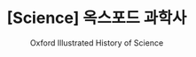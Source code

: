 ---
layout: post
title: "[Science] 옥스포드 과학사"
subtitle: "Oxford Illustrated History of Science"
category: books
tags: science book oxford
image:
  path: /assets/img/books/science/2022-12-03/oxford_science.png
---